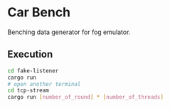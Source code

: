 # Car Bench
Benching data generator for fog emulator.

## Execution
```bash
cd fake-listener
cargo run
# open another terminal
cd tcp-stream
cargo run [number_of_round] * [number_of_threads]
```
